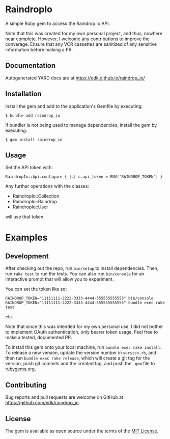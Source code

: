 # RaindropIo

A simple Ruby gem to access the Raindrop.io API.

Note that this was created for my own personal project, and thus, nowhere
near complete.  However, I welcome any contributions to improve the converage.
Ensure that any VCR cassettes are sanitized of any sensitive information before
making a PR.

## Documentation
Autogenerated YARD docs are at https://edk.github.io/raindrop_io/

## Installation

Install the gem and add to the application's Gemfile by executing:

    $ bundle add raindrop_io

If bundler is not being used to manage dependencies, install the gem by executing:

    $ gem install raindrop_io

## Usage

Set the API token with:
```
RaindropIo::Api.configure { |c| c.api_token = ENV["RAINDROP_TOKEN"] }
```
Any further operations with the classes:
* RaindropIo::Collection
* RaindropIo::Raindrop 
* RaindropIo::User 

will use that token.

# Examples


## Development

After checking out the repo, run `bin/setup` to install dependencies. Then, run `rake test` to run the tests. You can also run `bin/console` for an interactive prompt that will allow you to experiment.

You can set the token like so:
```
RAINDROP_TOKEN="11111111-2222-3333-4444-555555555555" bin/console
RAINDROP_TOKEN="11111111-2222-3333-4444-555555555555" bundle exec rake test
```
etc.

Note that since this was intended for my own personal use, I did not bother
to implement OAuth authentication, only bearer token usage.  Feel free to
make a tested, documented PR.

To install this gem onto your local machine, run `bundle exec rake install`. To release a new version, update the version number in `version.rb`, and then run `bundle exec rake release`, which will create a git tag for the version, push git commits and the created tag, and push the `.gem` file to [rubygems.org](https://rubygems.org).

## Contributing

Bug reports and pull requests are welcome on GitHub at https://github.com/edk/raindrop_io.

## License

The gem is available as open source under the terms of the [MIT License](https://opensource.org/licenses/MIT).
